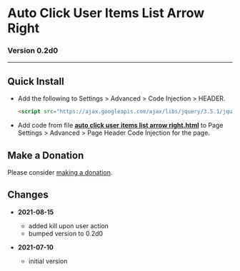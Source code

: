# Auto Click User Items List Arrow Right

### Version 0.2d0

---

## Quick Install

* Add the following to Settings > Advanced > Code Injection > HEADER.
  
  ```html
  <script src="https://ajax.googleapis.com/ajax/libs/jquery/3.5.1/jquery.min.js"></script>
  ```
  
* Add code from file
  **[auto click user items list arrow right.html](auto%20click%20user%20items%20list%20arrow%20right.html#L1)**
  to Page Settings > Advanced > Page Header Code Injection for the page.
  
## Make a Donation

Please consider [making a donation](https://github.com/tomsWebConsulting/twcsl#make-a-donation).

## Changes

* **2021-08-15**
  
  * added kill upon user action
  * bumped version to 0.2d0
  
* **2021-07-10**
  
  * initial version
